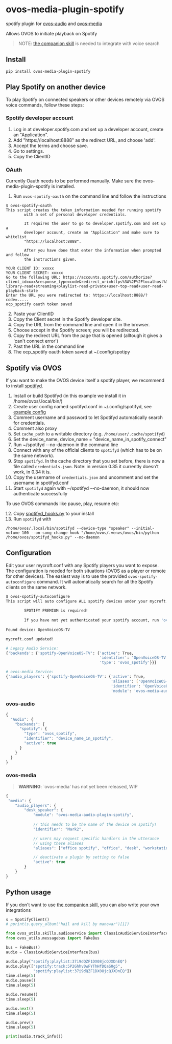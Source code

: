 # ovos-media-plugin-spotify

spotify plugin for [ovos-audio](https://github.com/OpenVoiceOS/ovos-audio) and [ovos-media](https://github.com/OpenVoiceOS/ovos-media)

Allows OVOS to initiate playback on Spotify 

> NOTE: [the companion skill](https://github.com/OpenVoiceOS/skill-ovos-spotify) is needed to integrate with voice search

## Install

`pip install ovos-media-plugin-spotify`



## Play Spotify on another device

To play Spotify on connected speakers or other devices remotely via OVOS voice commands, follow these steps:

### Spotify developer account
1. Log in at developer.spotify.com and set up a developer account, create an "Application".
2. Add "https://localhost:8888" as the redirect URL, and choose 'add'.
3. Accept the terms and choose save.
4. Go to settings.
5. Copy the ClientID


### OAuth
Currently Oauth needs to be performed manually.
Make sure the ovos-media-plugin-spotify is installed. 

1. Run `ovos-spotify-oauth` on the command line and follow the instructions

```
$ ovos-spotify-oauth
This script creates the token information needed for running spotify
        with a set of personal developer credentials.

        It requires the user to go to developer.spotify.com and set up a
        developer account, create an "Application" and make sure to whitelist
        "https://localhost:8888".

        After you have done that enter the information when prompted and follow
        the instructions given.
        
YOUR CLIENT ID: xxxxx
YOUR CLIENT SECRET: xxxxx
Go to the following URL: https://accounts.spotify.com/authorize?client_id=xxx&response_type=code&redirect_uri=https%3A%2F%2Flocalhost%3A8888&scope=user-library-read+streaming+playlist-read-private+user-top-read+user-read-playback-state
Enter the URL you were redirected to: https://localhost:8888/?code=.....
ocp_spotify oauth token saved
```

2. Paste your ClientID
3. Copy the Client secret in the Spotify developer site.
4. Copy the URL from the command line and open it in the browser.
5. Choose accept in the Spotify screen; you will be redirected.
6. Copy the redirect URL from the page that is opened (alltough it gives a 'can't connect error')
7. Past the URL in the command line
8. The ocp_spotify oauth token saved at ~/.config/spotipy


## Spotify via OVOS
If you want to make the OVOS device itself a spotify player, we recommend to install [spotifyd](https://github.com/Spotifyd/spotifyd).

1. Install or build Spotifyd (in this example we install it in /home/ovos/.local/bin/)
2. Create user config named spotifyd.conf in ~/.config/spotifyd, see [example config](https://docs.spotifyd.rs/config/File.html) 
3. Comment username and password to let Spotifyd automatically search for credentials. 
4. Comment also proxy 
5. Set `cache_path` to a writable directory (e.g. `/home/user/.cache/spotifyd`)
6. Set the device_name, device_name = "device_name_in_spotify_connect"
7. Run ~/spotifyd --no-daemon in the command line
8. Connect with any of the official clients to `spotifyd` (which has to be on the same network).
9. Stop `spotifyd`. In the cache directory that you set before, there is now a file called `credentials.json`. Note: in version 0.35 it currently doesn't work, in 0.34 it is.
10. Copy the username of `credentials.json` and uncomment and set the username in spotifyd.conf
11. Start `spotifyd` again with ~/spotifyd --no-daemon, it should now authenticate successfully

To use OVOS commands like pause, play, resume etc:

12. Copy [spotifyd_hooks.py](https://github.com/OpenVoiceOS/ovos-media-plugin-spotify/blob/1dccb60de2750224b4018f3a9c7e532c3c15b760/spotifyd_hooks.py) to your install
13. Run `spotifyd` with 
```
/home/ovos/.local/bin/spotifyd --device-type "speaker" --initial-volume 100 --on-song-change-hook "/home/ovos/.venvs/ovos/bin/python /home/ovos/spotifyd_hooks.py" --no-daemon
```

## Configuration

Edit your user mycroft.conf with any Spotify players you want to expose. The configuration is needed for both situations (OVOS as a player or remote for other devices).
The easiest way is to use the provided `ovos-spotify-autoconfigure` command. 
It will automatically search for all the Spotify clients on the same network.

```bash
$ ovos-spotify-autoconfigure
This script will auto configure ALL spotify devices under your mycroft.conf
        
        SPOTIFY PREMIUM is required!
        
        If you have not yet authenticated your spotify account, run 'ovos-spotify-oauth' first!
        
Found device: OpenVoiceOS-TV

mycroft.conf updated!

# Legacy Audio Service:
{'backends': {'spotify-OpenVoiceOS-TV': {'active': True,
                                         'identifier': 'OpenVoiceOS-TV',
                                         'type': 'ovos_spotify'}}}

# ovos-media Service:
{'audio_players': {'spotify-OpenVoiceOS-TV': {'active': True,
                                              'aliases': ['OpenVoiceOS-TV'],
                                              'identifier': 'OpenVoiceOS-TV',
                                              'module': 'ovos-media-audio-plugin-spotify'}}}
```

### ovos-audio

```javascript
{
  "Audio": {
    "backends": {
      "spotify": {
        "type": "ovos_spotify",
        "identifier": "device_name_in_spotify",
        "active": true
      }
    }
  }
}
```

### ovos-media

> **WARNING**: `ovos-media' has not yet been released, WIP

```javascript
{
 "media": {
    "audio_players": {
        "desk_speaker": {
            "module": "ovos-media-audio-plugin-spotify",
            
            // this needs to be the name of the device on spotify!
            "identifier": "Mark2",

            // users may request specific handlers in the utterance
            // using these aliases
            "aliases": ["office spotify", "office", "desk", "workstation"],

            // deactivate a plugin by setting to false
            "active": true
        }
    }
}
```

## Python usage

If you don't want to use [the companion skill](https://github.com/OpenVoiceOS/skill-ovos-spotify), you can also write your own integrations

```python
s = SpotifyClient()
# pprint(s.query_album("hail and kill by manowar")[1])

from ovos_utils.skills.audioservice import ClassicAudioServiceInterface
from ovos_utils.messagebus import FakeBus

bus = FakeBus()
audio = ClassicAudioServiceInterface(bus)

audio.play("spotify:playlist:37i9dQZF1DX08jcQJXDnEQ")
audio.play(["spotify:track:5P2Ghhv0wFYThHfDQaS0g5",
            "spotify:playlist:37i9dQZF1DX08jcQJXDnEQ"])
time.sleep(5)
audio.pause()
time.sleep(5)

audio.resume()
time.sleep(5)

audio.next()
time.sleep(5)

audio.prev()
time.sleep(5)

print(audio.track_info())
```
